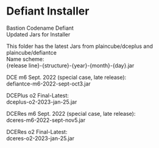 # Defiant Installer
Bastion Codename Defiant  
Updated Jars for Installer  
  
This folder has the latest Jars from plaincube/dceplus and plaincube/defiantce  
Name scheme:  
{release line}-{structure}-{year}-{month}-{day}.jar  
  
DCE m6 Sept. 2022 (special case, late release):  
defiantce-m6-2022-sept-oct3.jar  
  
DCEPlus o2 Final-Latest:  
dceplus-o2-2023-jan-25.jar  
  
DCERes m6 Sept. 2022 (special case, late release):  
dceres-m6-2022-sept-nov5.jar  
  
DCERes o2 Final-Latest:  
dceres-o2-2023-jan-25.jar  
